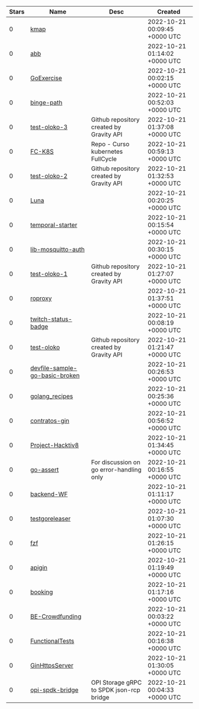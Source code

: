 | Stars | Name | Desc | Created | 
| ----- | ------- | ------------- | ------------- |
| 0 | [kmap](https://github.com/kamalshkeir/kmap) |  | 2022-10-21 00:09:45 +0000 UTC |
| 0 | [abb](https://github.com/FerBuono/abb) |  | 2022-10-21 01:14:02 +0000 UTC |
| 0 | [GoExercise](https://github.com/ckh7488/GoExercise) |  | 2022-10-21 00:02:15 +0000 UTC |
| 0 | [binge-path](https://github.com/eddiesalvador/binge-path) |  | 2022-10-21 00:52:03 +0000 UTC |
| 0 | [test-oloko-3](https://github.com/lucasmmo/test-oloko-3) | Github repository created by Gravity API | 2022-10-21 01:37:08 +0000 UTC |
| 0 | [FC-K8S](https://github.com/brunohmg89/FC-K8S) | Repo - Curso kubernetes FullCycle | 2022-10-21 00:59:13 +0000 UTC |
| 0 | [test-oloko-2](https://github.com/lucasmmo/test-oloko-2) | Github repository created by Gravity API | 2022-10-21 01:32:53 +0000 UTC |
| 0 | [Luna](https://github.com/DavidMach2/Luna) |  | 2022-10-21 00:20:25 +0000 UTC |
| 0 | [temporal-starter](https://github.com/afitz0/temporal-starter) |  | 2022-10-21 00:15:54 +0000 UTC |
| 0 | [lib-mosquitto-auth](https://github.com/NubeIO/lib-mosquitto-auth) |  | 2022-10-21 00:30:15 +0000 UTC |
| 0 | [test-oloko-1](https://github.com/lucasmmo/test-oloko-1) | Github repository created by Gravity API | 2022-10-21 01:27:07 +0000 UTC |
| 0 | [roproxy](https://github.com/DaHoodLoader/roproxy) |  | 2022-10-21 01:37:51 +0000 UTC |
| 0 | [twitch-status-badge](https://github.com/sorenisanerd/twitch-status-badge) |  | 2022-10-21 00:08:19 +0000 UTC |
| 0 | [test-oloko](https://github.com/lucasmmo/test-oloko) | Github repository created by Gravity API | 2022-10-21 01:21:47 +0000 UTC |
| 0 | [devfile-sample-go-basic-broken](https://github.com/jerolimov/devfile-sample-go-basic-broken) |  | 2022-10-21 00:26:53 +0000 UTC |
| 0 | [golang_recipes](https://github.com/sasor/golang_recipes) |  | 2022-10-21 00:25:36 +0000 UTC |
| 0 | [contratos-gin](https://github.com/Azevedo-Erick/contratos-gin) |  | 2022-10-21 00:56:52 +0000 UTC |
| 0 | [Project-Hacktiv8](https://github.com/putriadet/Project-Hacktiv8) |  | 2022-10-21 01:34:45 +0000 UTC |
| 0 | [go-assert](https://github.com/xrfang/go-assert) | For discussion on go error-handling only | 2022-10-21 00:16:55 +0000 UTC |
| 0 | [backend-WF](https://github.com/fhurau/backend-WF) |  | 2022-10-21 01:11:17 +0000 UTC |
| 0 | [testgoreleaser](https://github.com/BrotherSam66/testgoreleaser) |  | 2022-10-21 01:07:30 +0000 UTC |
| 0 | [fzf](https://github.com/blcksec/fzf) |  | 2022-10-21 01:26:15 +0000 UTC |
| 0 | [apigin](https://github.com/murilo05/apigin) |  | 2022-10-21 01:19:49 +0000 UTC |
| 0 | [booking](https://github.com/jojomak13/booking) |  | 2022-10-21 01:17:16 +0000 UTC |
| 0 | [BE-Crowdfunding](https://github.com/acepnurmansidik/BE-Crowdfunding) |  | 2022-10-21 00:03:22 +0000 UTC |
| 0 | [FunctionalTests](https://github.com/Ragulcv/FunctionalTests) |  | 2022-10-21 00:16:38 +0000 UTC |
| 0 | [GinHttpsServer](https://github.com/thomascwei/GinHttpsServer) |  | 2022-10-21 01:30:05 +0000 UTC |
| 0 | [opi-spdk-bridge](https://github.com/opiproject/opi-spdk-bridge) | OPI Storage gRPC to SPDK json-rcp bridge | 2022-10-21 00:04:33 +0000 UTC |

